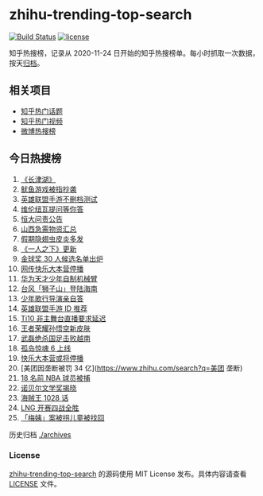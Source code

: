 # zhihu-trending-top-search

[![Build Status](https://github.com/justjavac/zhihu-trending-top-search/workflows/ci/badge.svg?branch=main)](https://github.com/justjavac/zhihu-trending-top-search/actions)
[![license](https://img.shields.io/github/license/justjavac/zhihu-trending-top-search)](https://github.com/justjavac/zhihu-trending-top-search/blob/main/LICENSE)

知乎热搜榜，记录从 2020-11-24 日开始的知乎热搜榜单。每小时抓取一次数据，按天[归档](./archives)。

## 相关项目

- [知乎热门话题](https://github.com/justjavac/zhihu-trending-hot-questions)
- [知乎热门视频](https://github.com/justjavac/zhihu-trending-hot-video)
- [微博热搜榜](https://github.com/justjavac/weibo-trending-hot-search)

## 今日热搜榜

<!-- BEGIN -->
<!-- 最后更新时间 Sat Oct 09 2021 21:16:36 GMT+0800 (China Standard Time) -->

1. [《长津湖》](https://www.zhihu.com/search?q=长津湖)
1. [鱿鱼游戏被指抄袭](https://www.zhihu.com/search?q=鱿鱼游戏)
1. [英雄联盟手游不删档测试](https://www.zhihu.com/search?q=英雄联盟手游)
1. [维伦纽瓦提问等你答](https://www.zhihu.com/search?q=维伦纽瓦)
1. [恒大问责公告](https://www.zhihu.com/search?q=恒大)
1. [山西急需物资汇总](https://www.zhihu.com/search?q=山西)
1. [假期隐翅虫皮炎多发](https://www.zhihu.com/search?q=隐翅虫)
1. [《一人之下》更新](https://www.zhihu.com/search?q=一人之下)
1. [金球奖 30 人候选名单出炉](https://www.zhihu.com/search?q=金球奖)
1. [网传快乐大本营停播](https://www.zhihu.com/search?q=快乐大本营)
1. [华为天才少年自制机械臂](https://www.zhihu.com/search?q=稚晖)
1. [台风「狮子山」登陆海南](https://www.zhihu.com/search?q=台风狮子山)
1. [少年歌行导演亲自答](https://www.zhihu.com/search?q=少年歌行)
1. [英雄联盟手游 ID 推荐](https://www.zhihu.com/search?q=英雄联盟手游id)
1. [Ti10 非主舞台直播要求延迟](https://www.zhihu.com/search?q=ti10直播)
1. [王者荣耀孙悟空新皮肤](https://www.zhihu.com/search?q=孙悟空皮肤)
1. [武磊绝杀国足击败越南](https://www.zhihu.com/search?q=中国男足)
1. [孤岛惊魂 6 上线](https://www.zhihu.com/search?q=孤岛惊魂6)
1. [快乐大本营或将停播](https://www.zhihu.com/search?q=快乐大本营)
1. [美团因垄断被罚 34 亿](https://www.zhihu.com/search?q=美团 垄断)
1. [18 名前 NBA 球员被捕](https://www.zhihu.com/search?q=NBA球员被捕)
1. [诺贝尔文学奖揭晓](https://www.zhihu.com/search?q=诺贝尔文学奖)
1. [海贼王 1028 话](https://www.zhihu.com/search?q=海贼王)
1. [LNG 开赛四战全胜](https://www.zhihu.com/search?q=LNG)
1. [「梅姨」案被拐儿童被找回](https://www.zhihu.com/search?q=梅姨)

<!-- END -->

历史归档 [./archives](./archives)

### License

[zhihu-trending-top-search](https://github.com/justjavac/zhihu-trending-top-search)
的源码使用 MIT License 发布。具体内容请查看 [LICENSE](./LICENSE) 文件。
